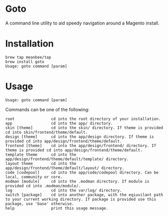 # Goto

A command line utility to aid speedy navigation around a Magento install.

# Installation

    brew tap meanbee/tap
    brew install goto
    Usage: goto command [param]

# Usage
    Usage: goto command [param]

Commands can be one of the following:

 	root 			    cd into the root directory of your installation.
 	app 			    cd into the app/ directory.
 	skin [theme] 		cd into the skin/ directory. If theme is provided cd into skin/frontend/theme/default.
 	design [theme] 		cd into the app/design directory. If theme is provided cd into app/design/frontend/theme/default.
 	frontend [theme] 	cd into the app/design/frontend/ directory. If theme is provided cd into app/design/frontend/theme/default.
 	template theme 		cd into the app/design/frontend/theme/default/template/ directory.
 	layout theme 		cd into the app/design/frontend/theme/default/layout/ directory.
 	code [codepool] 	cd into the app/code/codepool directory. Can be local, community or core.
 	modman [module] 	cd into the .modman directory. If module is provided cd into .modman/module/.
 	log 			    cd into the var/log/ directory.
 	switch [package] 	cd into another package, with the eqiuvilant path to your current working directory. If package is provided use this package, use 'base' otherwise.
 	help 			    print this usage message.
